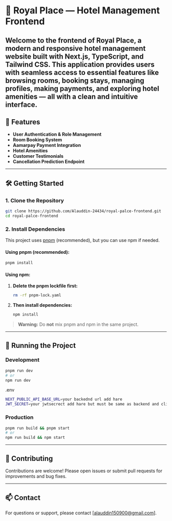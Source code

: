 # 🏨 Royal Place — Hotel Management Frontend

## Welcome to the frontend of Royal Place, a modern and responsive hotel management website built with Next.js, TypeScript, and Tailwind CSS. This application provides users with seamless access to essential features like browsing rooms, booking stays, managing profiles, making payments, and exploring hotel amenities — all with a clean and intuitive interface.

## 🚀 Features

- **User Authentication & Role Management**
- **Room Booking System**
- **Aamarpay Payment Integration**
- **Hotel Amenities**
- **Customer Testimonials**
- **Cancellation Prediction Endpoint**

---

## 🛠 Getting Started

### 1. Clone the Repository

```bash
git clone https://github.com/Alauddin-24434/royal-palce-frontend.git
cd royal-palce-frontend
```

### 2. Install Dependencies

This project uses [pnpm](https://pnpm.io/) (recommended), but you can use npm if needed.

#### Using pnpm (recommended):

```bash
pnpm install
```

#### Using npm:

1. **Delete the pnpm lockfile first:**
   ```bash
   rm -rf pnpm-lock.yaml
   ```
2. **Then install dependencies:**
   ```bash
   npm install
   ```

> **Warning:** Do **not** mix pnpm and npm in the same project.

---

## 🚀 Running the Project

### Development

```bash
pnpm run dev
# or
npm run dev
```

.env
```bash
NEXT_PUBLIC_API_BASE_URL=your backednd url add hare
JWT_SECRET=your jwtsecrect add hare but must be same as backend and clint same sercet 
```

### Production

```bash
pnpm run build && pnpm start
# or
npm run build && npm start
```

---

## 🤝 Contributing

Contributions are welcome! Please open issues or submit pull requests for improvements and bug fixes.

---

## 📫 Contact

For questions or support, please contact [alauddin150900@gmail.com].
